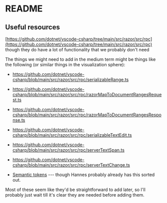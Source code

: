 # README

## Useful resources

[https://github.com/dotnet/vscode-csharp/tree/main/src/razor/src/rpc](https://github.com/dotnet/vscode-csharp/tree/main/src/razor/src/rpc)
though they do have a lot of functionality that we probably don't need

The things we might need to add in the medium term might be things like the following (or similar things in the visualization sphere):

* https://github.com/dotnet/vscode-csharp/blob/main/src/razor/src/rpc/serializableRange.ts
* https://github.com/dotnet/vscode-csharp/blob/main/src/razor/src/rpc/razorMapToDocumentRangesRequest.ts
* https://github.com/dotnet/vscode-csharp/blob/main/src/razor/src/rpc/razorMapToDocumentRangesResponse.ts

* https://github.com/dotnet/vscode-csharp/blob/main/src/razor/src/rpc/serializableTextEdit.ts
* https://github.com/dotnet/vscode-csharp/blob/main/src/razor/src/rpc/serverTextSpan.ts
* https://github.com/dotnet/vscode-csharp/blob/main/src/razor/src/rpc/serverTextChange.ts

* [Semantic tokens](https://github.com/dotnet/vscode-csharp/tree/5b414fa5413c85641bb07c4bb4116347dda9a4a9/src/razor/src/semantic) --- though Hannes probably already has this sorted out.

Most of these seem like they'd be straightforward to add later, so I'll probably just wait till it's clear they are needed before adding them.